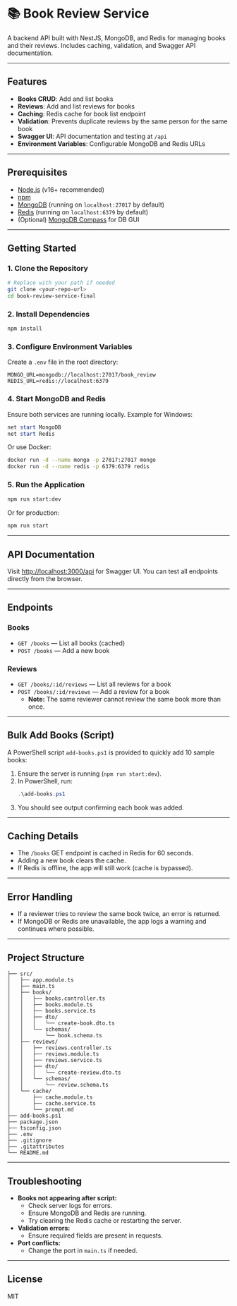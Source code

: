 # 📚 Book Review Service

A backend API built with NestJS, MongoDB, and Redis for managing books and their reviews. Includes caching, validation, and Swagger API documentation.

---

## Features

- **Books CRUD**: Add and list books
- **Reviews**: Add and list reviews for books
- **Caching**: Redis cache for book list endpoint
- **Validation**: Prevents duplicate reviews by the same person for the same book
- **Swagger UI**: API documentation and testing at `/api`
- **Environment Variables**: Configurable MongoDB and Redis URLs

---

## Prerequisites

- [Node.js](https://nodejs.org/) (v16+ recommended)
- [npm](https://www.npmjs.com/)
- [MongoDB](https://www.mongodb.com/) (running on `localhost:27017` by default)
- [Redis](https://redis.io/) (running on `localhost:6379` by default)
- (Optional) [MongoDB Compass](https://www.mongodb.com/products/compass) for DB GUI

---

## Getting Started

### 1. Clone the Repository

```bash
# Replace with your path if needed
git clone <your-repo-url>
cd book-review-service-final
```

### 2. Install Dependencies

```bash
npm install
```

### 3. Configure Environment Variables

Create a `.env` file in the root directory:

```
MONGO_URL=mongodb://localhost:27017/book_review
REDIS_URL=redis://localhost:6379
```

### 4. Start MongoDB and Redis

Ensure both services are running locally. Example for Windows:

```powershell
net start MongoDB
net start Redis
```

Or use Docker:

```bash
docker run -d --name mongo -p 27017:27017 mongo
docker run -d --name redis -p 6379:6379 redis
```

### 5. Run the Application

```bash
npm run start:dev
```

Or for production:

```bash
npm run start
```

---

## API Documentation

Visit [http://localhost:3000/api](http://localhost:3000/api) for Swagger UI. You can test all endpoints directly from the browser.

---

## Endpoints

### Books

- `GET /books` — List all books (cached)
- `POST /books` — Add a new book

### Reviews

- `GET /books/:id/reviews` — List all reviews for a book
- `POST /books/:id/reviews` — Add a review for a book
  - **Note:** The same reviewer cannot review the same book more than once.

---

## Bulk Add Books (Script)

A PowerShell script `add-books.ps1` is provided to quickly add 10 sample books:

1. Ensure the server is running (`npm run start:dev`).
2. In PowerShell, run:
   ```powershell
   .\add-books.ps1
   ```
3. You should see output confirming each book was added.

---

## Caching Details

- The `/books` GET endpoint is cached in Redis for 60 seconds.
- Adding a new book clears the cache.
- If Redis is offline, the app will still work (cache is bypassed).

---

## Error Handling

- If a reviewer tries to review the same book twice, an error is returned.
- If MongoDB or Redis are unavailable, the app logs a warning and continues where possible.

---

## Project Structure

```
├── src/
│   ├── app.module.ts
│   ├── main.ts
│   ├── books/
│   │   ├── books.controller.ts
│   │   ├── books.module.ts
│   │   ├── books.service.ts
│   │   ├── dto/
│   │   │   └── create-book.dto.ts
│   │   └── schemas/
│   │       └── book.schema.ts
│   ├── reviews/
│   │   ├── reviews.controller.ts
│   │   ├── reviews.module.ts
│   │   ├── reviews.service.ts
│   │   ├── dto/
│   │   │   └── create-review.dto.ts
│   │   └── schemas/
│   │       └── review.schema.ts
│   └── cache/
│       ├── cache.module.ts
│       ├── cache.service.ts
│       └── prompt.md
├── add-books.ps1
├── package.json
├── tsconfig.json
├── .env
├── .gitignore
├── .gitattributes
└── README.md
```

---

## Troubleshooting

- **Books not appearing after script:**
  - Check server logs for errors.
  - Ensure MongoDB and Redis are running.
  - Try clearing the Redis cache or restarting the server.
- **Validation errors:**
  - Ensure required fields are present in requests.
- **Port conflicts:**
  - Change the port in `main.ts` if needed.

---

## License

MIT
